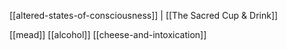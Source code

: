 [[altered-states-of-consciousness]] | [[The Sacred Cup & Drink]]

[[mead]]
[[alcohol]]
[[cheese-and-intoxication]]
